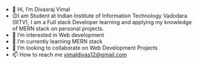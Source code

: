 - 👋 Hi, I’m Divasraj Vimal
- 😊I am Student at Indian Institute of Information Technology Vadodara (IIITV), I am a Full stack Developer learning and applying my knowledge of MERN stack on personal   projects.
- 👀 I’m interested in Web development
- 🌱 I’m currently learning MERN stack
- 💞️ I’m looking to collaborate on Web Development Projects
- 📫 How to reach me vimaldivas12@gmail.com
<!---
Divasraj1/Divasraj1 is a ✨ special ✨ repository because its `README.md` (this file) appears on your GitHub profile.
You can click the Preview link to take a look at your changes.
--->
